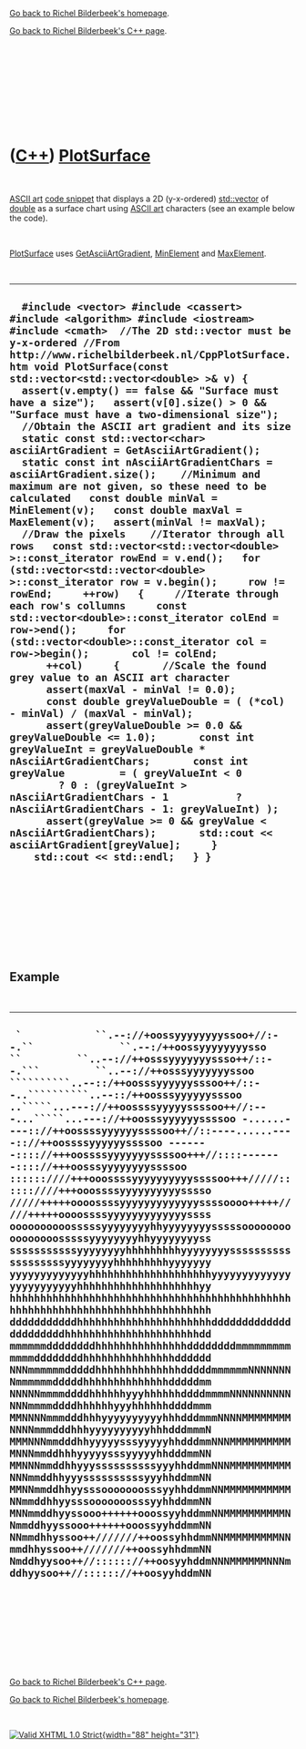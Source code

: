 [Go back to Richel Bilderbeek's homepage](index.htm).

[Go back to Richel Bilderbeek's C++ page](Cpp.htm).

 

 

 

 

 

([C++](Cpp.htm)) [PlotSurface](CppPlotSurface.htm)
==================================================

 

[ASCII art](CppAsciiArt.htm) [code snippet](CppCodeSnippets.htm) that
displays a 2D (y-x-ordered) [std::vector](CppVector.htm) of
[double](CppDouble.htm) as a surface chart using [ASCII
art](CppAsciiArt.htm) characters (see an example below the code).

 

[PlotSurface](CppPlotSurface.htm) uses
[GetAsciiArtGradient](CppGetAsciiArtGradient.htm),
[MinElement](CppMinElement.htm) and [MaxElement](CppMaxElement.htm).

 

  ----------------------------------------------------------------------------------------------------------------------------------------------------------------------------------------------------------------------------------------------------------------------------------------------------------------------------------------------------------------------------------------------------------------------------------------------------------------------------------------------------------------------------------------------------------------------------------------------------------------------------------------------------------------------------------------------------------------------------------------------------------------------------------------------------------------------------------------------------------------------------------------------------------------------------------------------------------------------------------------------------------------------------------------------------------------------------------------------------------------------------------------------------------------------------------------------------------------------------------------------------------------------------------------------------------------------------------------------------------------------------------------------------------------------------------------------------------------------------------------------------------------------------------------------------------------------------------------------------------------------------------------------------------------------------------------------------------------------------------------------------------------------------------------------------------------------------------------------------------------------------------------------------------------------------
  `  #include <vector> #include <cassert> #include <algorithm> #include <iostream> #include <cmath>  //The 2D std::vector must be y-x-ordered //From http://www.richelbilderbeek.nl/CppPlotSurface.htm void PlotSurface(const std::vector<std::vector<double> >& v) {   assert(v.empty() == false && "Surface must have a size");   assert(v[0].size() > 0 && "Surface must have a two-dimensional size");    //Obtain the ASCII art gradient and its size   static const std::vector<char> asciiArtGradient = GetAsciiArtGradient();   static const int nAsciiArtGradientChars = asciiArtGradient.size();    //Minimum and maximum are not given, so these need to be calculated   const double minVal = MinElement(v);   const double maxVal = MaxElement(v);   assert(minVal != maxVal);    //Draw the pixels    //Iterator through all rows   const std::vector<std::vector<double> >::const_iterator rowEnd = v.end();   for (std::vector<std::vector<double> >::const_iterator row = v.begin();     row != rowEnd;     ++row)   {     //Iterate through each row's collumns     const std::vector<double>::const_iterator colEnd = row->end();     for (std::vector<double>::const_iterator col = row->begin();       col != colEnd;       ++col)     {       //Scale the found grey value to an ASCII art character       assert(maxVal - minVal != 0.0);       const double greyValueDouble = ( (*col) - minVal) / (maxVal - minVal);       assert(greyValueDouble >= 0.0 && greyValueDouble <= 1.0);       const int greyValueInt = greyValueDouble * nAsciiArtGradientChars;       const int greyValue         = ( greyValueInt < 0         ? 0 : (greyValueInt > nAsciiArtGradientChars - 1           ? nAsciiArtGradientChars - 1: greyValueInt) );       assert(greyValue >= 0 && greyValue < nAsciiArtGradientChars);       std::cout << asciiArtGradient[greyValue];     }     std::cout << std::endl;   } }`
  ----------------------------------------------------------------------------------------------------------------------------------------------------------------------------------------------------------------------------------------------------------------------------------------------------------------------------------------------------------------------------------------------------------------------------------------------------------------------------------------------------------------------------------------------------------------------------------------------------------------------------------------------------------------------------------------------------------------------------------------------------------------------------------------------------------------------------------------------------------------------------------------------------------------------------------------------------------------------------------------------------------------------------------------------------------------------------------------------------------------------------------------------------------------------------------------------------------------------------------------------------------------------------------------------------------------------------------------------------------------------------------------------------------------------------------------------------------------------------------------------------------------------------------------------------------------------------------------------------------------------------------------------------------------------------------------------------------------------------------------------------------------------------------------------------------------------------------------------------------------------------------------------------------------------------

 

 

 

 

 

Example
-------

 

  ----------------------------------------------------------------------------------------------------------------------------------------------------------------------------------------------------------------------------------------------------------------------------------------------------------------------------------------------------------------------------------------------------------------------------------------------------------------------------------------------------------------------------------------------------------------------------------------------------------------------------------------------------------------------------------------------------------------------------------------------------------------------------------------------------------------------------------------------------------------------------------------------------------------------------------------------------------------------------------------------------------------------------------------------------------------------------------------------------------------------------------------------------------------------------------------------------------------------------------------------------------------------------------------------------------------------------------------------------------------------------------------------------------------------------------------------------------------------------------------------------------------------------------------------------------------------------------------------------------------------------------------------------------------------------------------------------------------------------------------------------------------------------------------------------------------------------------------------------------------------------------------------------------------------------------------------------
  ```````````  `            ``.--://+oossyyyyyyyyssoo+//:--.``              ``.--:/++oossyyyyyyyysso ``         ``..--://++osssyyyyyyyssso++/::--.```         ``..--://++osssyyyyyyyssoo ``````````..--::/++oosssyyyyyysssoo++/::--..``````````..--::/++oosssyyyyyysssoo ..`````...---://++oossssyyyyyssssoo++//:---...`````...---://++oosssyyyyyyssssoo -......----:://++oossssyyyyyyssssoo++//::----......----:://++oossssyyyyyyssssoo -------:::://+++oossssyyyyyyyssssoo+++//::::-------:::://+++oosssyyyyyyyyssssoo ::::::////+++ooossssyyyyyyyyyyssssoo+++/////::::::////+++ooossssyyyyyyyyyysssso /////+++++oooossssyyyyyyyyyyyyyssssoooo+++++/////+++++oooossssyyyyyyyyyyyyyssss oooooooooosssssyyyyyyyyhhyyyyyyyysssssoooooooooooooooosssssyyyyyyyyhhyyyyyyyyss sssssssssssyyyyyyyyhhhhhhhhhyyyyyyyysssssssssssssssssssyyyyyyyyhhhhhhhhhyyyyyyy yyyyyyyyyyyyyhhhhhhhhhhhhhhhhhhhhyyyyyyyyyyyyyyyyyyyyyyyyhhhhhhhhhhhhhhhhhhhhyy hhhhhhhhhhhhhhhhhhhhhhhhhhhhhhhhhhhhhhhhhhhhhhhhhhhhhhhhhhhhhhhhhhhhhhhhhhhhhhh dddddddddddhhhhhhhhhhhhhhhhhhhhhhddddddddddddddddddddddhhhhhhhhhhhhhhhhhhhhhhdd mmmmmmddddddddhhhhhhhhhhhhhhhddddddddmmmmmmmmmmmmmddddddddhhhhhhhhhhhhhhhdddddd NNNmmmmmmdddddhhhhhhhhhhhhhhdddddmmmmmmNNNNNNNNmmmmmmdddddhhhhhhhhhhhhhhdddddmm NNNNNmmmmddddhhhhhhyyyhhhhhhddddmmmmNNNNNNNNNNNNNmmmmddddhhhhhhyyyhhhhhhddddmmm MMNNNNmmmdddhhhyyyyyyyyyyhhhdddmmmNNNNMMMMMMMMNNNNmmmdddhhhyyyyyyyyyyhhhdddmmmN MMMNNNmmdddhhyyyyysssyyyyyhhdddmmNNNMMMMMMMMMMMNNNmmddhhhyyyyysssyyyyyhhdddmmNN MMNNNmmddhhyyyssssssssssyyyhhddmmNNNMMMMMMMMMMNNNmmddhhyyyssssssssssyyyhhddmmNN MMNNmmddhhyysssooooooosssyyhhddmmNNMMMMMMMMMMMNNmmddhhyysssooooooosssyyhhddmmNN MNNmmddhyyssooo++++++ooossyyhddmmNNMMMMMMMMMMNNmmddhyyssooo++++++ooossyyhddmmNN NNmmdhhyssoo++///////++oossyhhdmmNNMMMMMMMMMNNmmdhhyssoo++///////++oossyhhdmmNN Nmddhyysoo++//:::::://++oosyyhddmNNNMMMMMMNNNmddhyysoo++//:::::://++oosyyhddmNN ```````````
  ----------------------------------------------------------------------------------------------------------------------------------------------------------------------------------------------------------------------------------------------------------------------------------------------------------------------------------------------------------------------------------------------------------------------------------------------------------------------------------------------------------------------------------------------------------------------------------------------------------------------------------------------------------------------------------------------------------------------------------------------------------------------------------------------------------------------------------------------------------------------------------------------------------------------------------------------------------------------------------------------------------------------------------------------------------------------------------------------------------------------------------------------------------------------------------------------------------------------------------------------------------------------------------------------------------------------------------------------------------------------------------------------------------------------------------------------------------------------------------------------------------------------------------------------------------------------------------------------------------------------------------------------------------------------------------------------------------------------------------------------------------------------------------------------------------------------------------------------------------------------------------------------------------------------------------------------------

 

 

 

 

 

[Go back to Richel Bilderbeek's C++ page](Cpp.htm).

[Go back to Richel Bilderbeek's homepage](index.htm).

 

[![Valid XHTML 1.0 Strict](valid-xhtml10.png){width="88"
height="31"}](http://validator.w3.org/check?uri=referer)
